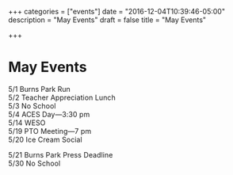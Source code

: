 +++
categories = ["events"]
date = "2016-12-04T10:39:46-05:00"
description = "May Events"
draft = false
title = "May Events"

+++
# May Events

5/1 Burns Park Run   
<span style="letter-spacing: 0.01em;">5/2 Teacher Appreciation Lunch  
5/3 No School  
5/4 ACES Day—3:30 pm  
5/14 WESO  
5/19 PTO Meeting—7 pm  
5/20 Ice Cream Social</span> 

<span style="letter-spacing: 0.01em;">5/21 Burns Park Press Deadline  
5/30 No School</span>